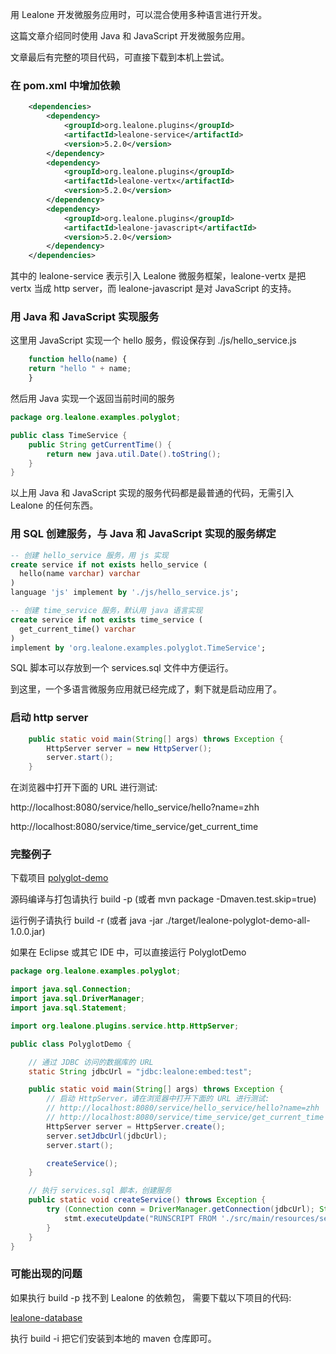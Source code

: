 用 Lealone 开发微服务应用时，可以混合使用多种语言进行开发。

这篇文章介绍同时使用 Java 和 JavaScript 开发微服务应用。

文章最后有完整的项目代码，可直接下载到本机上尝试。


### 在 pom.xml 中增加依赖

```xml
    <dependencies>
        <dependency>
            <groupId>org.lealone.plugins</groupId>
            <artifactId>lealone-service</artifactId>
            <version>5.2.0</version>
        </dependency>
        <dependency>
            <groupId>org.lealone.plugins</groupId>
            <artifactId>lealone-vertx</artifactId>
            <version>5.2.0</version>
        </dependency>
        <dependency>
            <groupId>org.lealone.plugins</groupId>
            <artifactId>lealone-javascript</artifactId>
            <version>5.2.0</version>
        </dependency>
    </dependencies>
```

其中的 lealone-service 表示引入 Lealone 微服务框架，lealone-vertx 是把 vertx 当成 http server，而 lealone-javascript 是对 JavaScript 的支持。


### 用 Java 和 JavaScript 实现服务

这里用 JavaScript 实现一个 hello 服务，假设保存到 ./js/hello_service.js

```JavaScript
    function hello(name) {
	return "hello " + name;
    }
```

然后用 Java 实现一个返回当前时间的服务

```java
package org.lealone.examples.polyglot;

public class TimeService {
    public String getCurrentTime() {
        return new java.util.Date().toString();
    }
}
```

以上用 Java 和 JavaScript 实现的服务代码都是最普通的代码，无需引入 Lealone 的任何东西。



### 用 SQL 创建服务，与 Java 和 JavaScript 实现的服务绑定

```SQL
-- 创建 hello_service 服务，用 js 实现
create service if not exists hello_service (
  hello(name varchar) varchar
)
language 'js' implement by './js/hello_service.js';
```

```SQL
-- 创建 time_service 服务，默认用 java 语言实现
create service if not exists time_service (
  get_current_time() varchar
)
implement by 'org.lealone.examples.polyglot.TimeService';
```

SQL 脚本可以存放到一个 services.sql 文件中方便运行。

到这里，一个多语言微服务应用就已经完成了，剩下就是启动应用了。


### 启动 http server

```java
    public static void main(String[] args) throws Exception { 
        HttpServer server = new HttpServer();
        server.start();
    }
```

在浏览器中打开下面的 URL 进行测试:

http://localhost:8080/service/hello_service/hello?name=zhh

http://localhost:8080/service/time_service/get_current_time


### 完整例子

下载项目 [polyglot-demo](https://github.com/lealone/Lealone-Examples/tree/main/polyglot-demo)

源码编译与打包请执行 build -p (或者 mvn package -Dmaven.test.skip=true)

运行例子请执行 build -r (或者 java -jar ./target/lealone-polyglot-demo-all-1.0.0.jar)

如果在 Eclipse 或其它 IDE 中，可以直接运行 PolyglotDemo

```java
package org.lealone.examples.polyglot;

import java.sql.Connection;
import java.sql.DriverManager;
import java.sql.Statement;

import org.lealone.plugins.service.http.HttpServer;

public class PolyglotDemo {

    // 通过 JDBC 访问的数据库的 URL
    static String jdbcUrl = "jdbc:lealone:embed:test";

    public static void main(String[] args) throws Exception {
        // 启动 HttpServer，请在浏览器中打开下面的 URL 进行测试:
        // http://localhost:8080/service/hello_service/hello?name=zhh
        // http://localhost:8080/service/time_service/get_current_time
        HttpServer server = HttpServer.create();
        server.setJdbcUrl(jdbcUrl);
        server.start();

        createService();
    }

    // 执行 services.sql 脚本，创建服务
    public static void createService() throws Exception {
        try (Connection conn = DriverManager.getConnection(jdbcUrl); Statement stmt = conn.createStatement()) {
            stmt.executeUpdate("RUNSCRIPT FROM './src/main/resources/services.sql'");
        }
    }
}
```

### 可能出现的问题

如果执行 build -p 找不到 Lealone 的依赖包，
需要下载以下项目的代码: 

[lealone-database](https://github.com/lealone/Lealone)


执行 build -i 把它们安装到本地的 maven 仓库即可。


